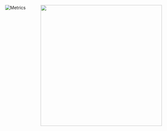 [<img align="right" width="390" alt="" src="https://count.getloli.com/get/@:happyforge?theme=danbooru">](#)
![Metrics](https://beta-metrics.lecoq.io/happyforge?template=classic&topics=1&languages=1&repositories=1&isocalendar=1&music=1&base=header%2C%20activity%2C%20community%2C%20repositories%2C%20metadata&base.indepth=false&base.hireable=false&base.skip=false&repositories.batch=100&repositories.forks=false&repositories.affiliations=owner&isocalendar=false&isocalendar.duration=half-year&languages=false&languages.limit=8&languages.threshold=0%25&languages.other=false&languages.colors=github&languages.sections=most-used&languages.indepth=false&languages.analysis.timeout=15&languages.analysis.timeout.repositories=7.5&languages.categories=markup%2C%20programming&languages.recent.categories=markup%2C%20programming&languages.recent.load=300&languages.recent.days=14&topics=false&topics.mode=icons&topics.sort=stars&topics.limit=15&repositories=false&repositories.featured=TRXDENT%2C%20HappyForge%2FTRXDENTweb&repositories.pinned=0&repositories.starred=0&repositories.random=0&repositories.order=featured%2C%20pinned%2C%20starred%2C%20random&music=false&music.provider=spotify&music.user=Forge&music.mode=recent&music.playlist=https%3A%2F%2Fopen.spotify.com%2Fplaylist%2F2WDTfUAqvxBaBOPHw5XQuJ%3Fsi%3D914e52e980734573&music.limit=4&music.played.at=false&music.time.range=short&music.top.type=tracks&config.timezone=Europe%2FIstanbul)
